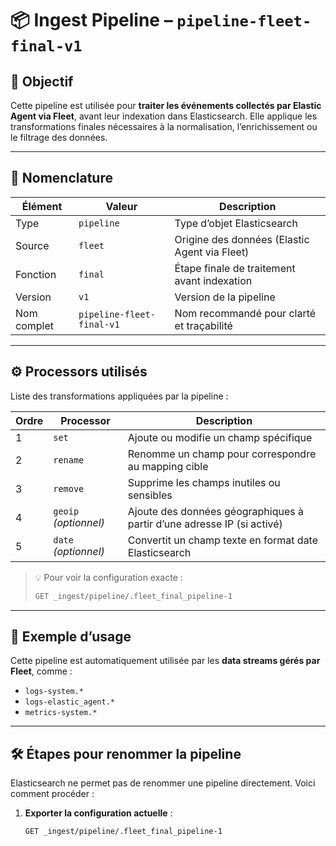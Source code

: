 # 📦 Ingest Pipeline – `pipeline-fleet-final-v1`

## 🧾 Objectif

Cette pipeline est utilisée pour **traiter les événements collectés par Elastic Agent via Fleet**, avant leur indexation dans Elasticsearch. Elle applique les transformations finales nécessaires à la normalisation, l’enrichissement ou le filtrage des données.

---

## 🧱 Nomenclature

| Élément        | Valeur                  | Description                                      |
|----------------|--------------------------|--------------------------------------------------|
| Type           | `pipeline`               | Type d’objet Elasticsearch                       |
| Source         | `fleet`                  | Origine des données (Elastic Agent via Fleet)    |
| Fonction       | `final`                  | Étape finale de traitement avant indexation      |
| Version        | `v1`                     | Version de la pipeline                           |
| Nom complet    | `pipeline-fleet-final-v1`| Nom recommandé pour clarté et traçabilité        |

---

## ⚙️ Processors utilisés

Liste des transformations appliquées par la pipeline :

| Ordre | Processor         | Description                                                                 |
|-------|-------------------|-----------------------------------------------------------------------------|
| 1     | `set`             | Ajoute ou modifie un champ spécifique                                       |
| 2     | `rename`          | Renomme un champ pour correspondre au mapping cible                         |
| 3     | `remove`          | Supprime les champs inutiles ou sensibles                                   |
| 4     | `geoip` *(optionnel)* | Ajoute des données géographiques à partir d’une adresse IP (si activé)     |
| 5     | `date` *(optionnel)*  | Convertit un champ texte en format date Elasticsearch                     |

> 💡 Pour voir la configuration exacte :
> ```bash
> GET _ingest/pipeline/.fleet_final_pipeline-1
> ```

---

## 🧪 Exemple d’usage

Cette pipeline est automatiquement utilisée par les **data streams gérés par Fleet**, comme :

- `logs-system.*`
- `logs-elastic_agent.*`
- `metrics-system.*`

---

## 🛠️ Étapes pour renommer la pipeline

Elasticsearch ne permet pas de renommer une pipeline directement. Voici comment procéder :

1. **Exporter la configuration actuelle** :
   ```bash
   GET _ingest/pipeline/.fleet_final_pipeline-1



